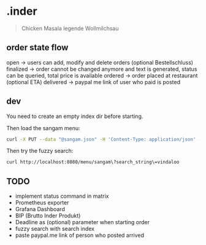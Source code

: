 # .inder

> Chicken Masala legende Wollmilchsau

## order state flow

open -> users can add, modify and delete orders (optional Bestellschluss)
finalized -> order cannot be changed anymore and text is generated, status can
        be queried, total price is available
ordered -> order placed at restaurant (optional ETA)
delivered -> paypal me link of user who paid is posted


## dev

You need to create an empty index dir before starting.

Then load the sangam menu:
```bash
curl -X PUT --data "@sangam.json" -H 'Content-Type: application/json' -v http://localhost:8080/menu/sangam
```

Then try the fuzzy search:
```bash
curl http://localhost:8080/menu/sangam\?search_string\=vindaloo
```

## TODO

- implement status command in matrix
- Prometheus exporter
- Grafana Dashboard
- BIP (Brutto Inder Produkt)
- Deadline as (optional) parameter when starting order
- fuzzy search with search index
- paste paypal.me link of person who posted arrived

